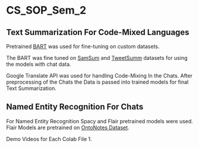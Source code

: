 # CS_SOP_Sem_2

## Text Summarization For Code-Mixed Languages

Pretrained [BART](https://arxiv.org/abs/1910.13461) was used for fine-tuning on custom datasets.

The BART was fine tuned on [SamSum](https://huggingface.co/datasets/samsum) and [TweetSumm](https://github.com/guyfe/Tweetsumm) datasets for using the models with chat data.

Google Translate API was used for handling Code-Mixing In the Chats. After preprocessing of the Chats the Data is passed into trained models for final Text Summarization.

## Named Entity Recognition For Chats

For Named Entity Recognition Spacy and Flair pretrained models were used.
Flair Models are pretrained on [OntoNotes Dataset](https://paperswithcode.com/dataset/ontonotes-5-0).

Demo Videos for Each Colab File
1. 

